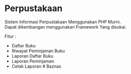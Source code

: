 # Perpustakaan
Sistem Informasi Perpustakaan Menggunakan PHP Murni. <br>
Dapat dikembangan menggunakan Framework Yang disukai.

Fitur :
- Daftar Buku
- Riwayat Peminjaman Buku
- Laporan Daftar Buku
- Laporan Peminjaman
- Cetak Laporan 
#   B a z n a s  
 